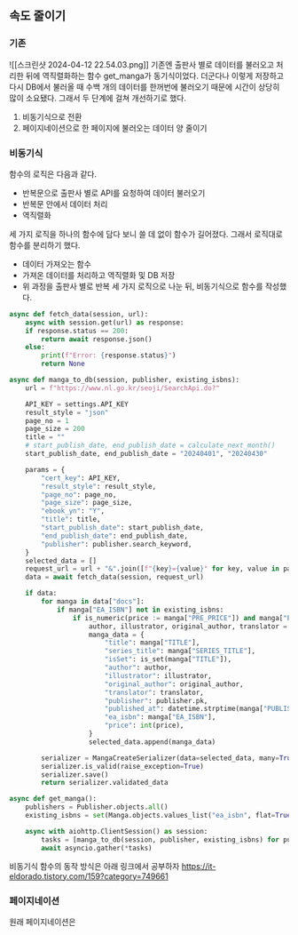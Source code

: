 ## 속도 줄이기
### 기존
![[스크린샷 2024-04-12 22.54.03.png]]
기존엔 출판사 별로 데이터를 불러오고 처리한 뒤에 역직렬화하는 함수 get_manga가 동기식이었다. 더군다나 이렇게 저장하고 다시 DB에서 불러올 때 수백 개의 데이터를 한꺼번에 불러오기 때문에 시간이 상당히 많이 소요됐다.
그래서 두 단계에 걸쳐 개선하기로 했다.
1. 비동기식으로 전환
2. 페이지네이션으로 한 페이지에 불러오는 데이터 양 줄이기
### 비동기식
함수의 로직은 다음과 같다.
* 반복문으로 출판사 별로 API를 요청하여 데이터 불러오기
* 반복문 안에서 데이터 처리
* 역직렬화

세 가지 로직을 하나의 함수에 담다 보니 쓸 데 없이 함수가 길어졌다. 그래서 로직대로 함수를 분리하기 했다.
* 데이터 가져오는 함수
* 가져온 데이터를 처리하고 역직렬화 및 DB 저장
* 위 과정을 출판사 별로 반복
세 가지 로직으로 나눈 뒤, 비동기식으로 함수를 작성했다.
```python
async def fetch_data(session, url):
	async with session.get(url) as response:
	if response.status == 200:
		return await response.json()
	else:
		print(f"Error: {response.status}")
		return None

```

```python
async def manga_to_db(session, publisher, existing_isbns):
    url = f"https://www.nl.go.kr/seoji/SearchApi.do?"

    API_KEY = settings.API_KEY
    result_style = "json"
    page_no = 1
    page_size = 200
    title = ""
    # start_publish_date, end_publish_date = calculate_next_month()
    start_publish_date, end_publish_date = "20240401", "20240430"

    params = {
        "cert_key": API_KEY,
        "result_style": result_style,
        "page_no": page_no,
        "page_size": page_size,
        "ebook_yn": "Y",
        "title": title,
        "start_publish_date": start_publish_date,
        "end_publish_date": end_publish_date,
        "publisher": publisher.search_keyword,
    }
    selected_data = []
    request_url = url + "&".join([f"{key}={value}" for key, value in params.items() if value])
    data = await fetch_data(session, request_url)

    if data:
        for manga in data["docs"]:
            if manga["EA_ISBN"] not in existing_isbns:
                if is_numeric(price := manga["PRE_PRICE"]) and manga["EA_ADD_CODE"] == publisher.ea_add_code:
                    author, illustrator, original_author, translator = parse_staff(manga["AUTHOR"])
                    manga_data = {
                        "title": manga["TITLE"],
                        "series_title": manga["SERIES_TITLE"],
                        "isSet": is_set(manga["TITLE"]),
                        "author": author,
                        "illustrator": illustrator,
                        "original_author": original_author,
                        "translator": translator,
                        "publisher": publisher.pk,
                        "published_at": datetime.strptime(manga["PUBLISH_PREDATE"], "%Y%m%d").date(),
                        "ea_isbn": manga["EA_ISBN"],
                        "price": int(price),
                    }
                    selected_data.append(manga_data)

        serializer = MangaCreateSerializer(data=selected_data, many=True)
        serializer.is_valid(raise_exception=True)
        serializer.save()
        return serializer.validated_data

```
```python
async def get_manga():
    publishers = Publisher.objects.all()
    existing_isbns = set(Manga.objects.values_list("ea_isbn", flat=True))

    async with aiohttp.ClientSession() as session:
        tasks = [manga_to_db(session, publisher, existing_isbns) for publisher in publishers]
        await asyncio.gather(*tasks)
```
비동기식 함수의 동작 방식은 아래 링크에서 공부하자
https://it-eldorado.tistory.com/159?category=749661

### 페이지네이션
원래 페이지네이션은 